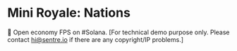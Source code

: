 # Mini Royale: Nations

🔫 Open economy FPS on #Solana. [For technical demo purpose only. Please contact hi@sentre.io if there are any copyright/IP problems.]
